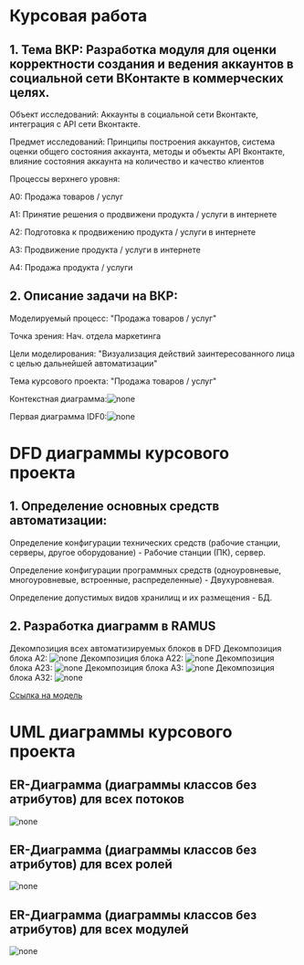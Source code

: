 # Курсовая работа

## 1. Тема ВКР: Разработка модуля для оценки корректности создания и ведения аккаунтов в социальной сети ВКонтакте в коммерческих целях.

Объект исследований: Аккаунты в социальной сети Вконтакте, интеграция с API сети Вконтакте.

Предмет исследований: Принципы построения аккаунтов, система оценки общего состояния аккаунта, методы и объекты API Вконтакте, влияние состояния аккаунта на количество и качество клиентов

Процессы верхнего уровня:

А0: Продажа товаров / услуг

А1: Принятие решения о продвижени продукта / услуги в интернете

А2: Подготовка к продвижению продукта / услуги в интернете

А3: Продвижение продукта / услуги в интернете

А4: Продажа продукта / услуги

## 2. Описание задачи на ВКР: 

Моделируемый процесс: "Продажа товаров / услуг"

Точка зрения: Нач. отдела маркетинга

Цели моделирования: "Визуализация действий заинтересованного лица с целью дальнейшей автоматизации"

Тема курсового проекта: "Продажа товаров / услуг"

Контекстная диаграмма:![none](https://github.com/AnnKons/Kursach/blob/master/01_A0.png)

Первая диаграмма IDF0:![none](https://github.com/AnnKons/Kursach/blob/master/02_A0.png)

# DFD диаграммы курсового проекта

## 1. Определение основных средств автоматизации:

Определение конфигурации технических средств (рабочие станции, серверы, другое оборудование) - Рабочие станции (ПК), сервер.

Определение конфигурации программных средств (одноуровневые, многоуровневые, встроенные, распределенные) - Двухуровневая.

Определение допустимых видов хранилищ и их размещения - БД.

## 2. Разработка диаграмм в RAMUS

Декомпозиция всех автоматизируемых блоков в DFD
Декомпозиция блока A2: ![none](https://github.com/AnnKons/Kursach/blob/master/03_A2.png)
Декомпозиция блока A22: ![none](https://github.com/AnnKons/Kursach/blob/master/04_A22.png)
Декомпозиция блока A23: ![none](https://github.com/AnnKons/Kursach/blob/master/05_A23.png)
Декомпозиция блока A3: ![none](https://github.com/AnnKons/Kursach/blob/master/06_A3.png)
Декомпозиция блока A32: ![none](https://github.com/AnnKons/Kursach/blob/master/07_A32.png)

[Ссылка на модель](https://github.com/AnnKons/Kursach/blob/master/1итог.rsf)

# UML диаграммы курсового проекта
## ER-Диаграмма (диаграммы классов без атрибутов) для всех потоков
![none](https://github.com/AnnKons/Kursach/blob/master/erpotok.png)
## ER-Диаграмма (диаграммы классов без атрибутов) для всех ролей
![none](https://github.com/AnnKons/Kursach/blob/master/errol1.png)
## ER-Диаграмма (диаграммы классов без атрибутов) для всех модулей
![none](https://github.com/AnnKons/Kursach/blob/master/ermodul.png)
